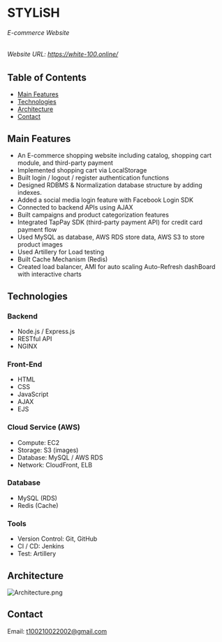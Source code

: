 # STYLiSH

###### E-commerce Website

###### Website URL: https://white-100.online/

## Table of Contents

- [Main Features](#Main-Features)
- [Technologies](#Technologies)
- [Architecture](#Architecture)
- [Contact](#Contact)

## Main Features

- An E-commerce shopping website including catalog, shopping cart module, and third-party payment
- Implemented shopping cart via LocalStorage
- Built login / logout / register authentication functions
- Designed RDBMS & Normalization database structure by adding indexes.
- Added a social media login feature with Facebook Login SDK
- Connected to backend APIs using AJAX
- Built campaigns and product categorization features
- Integrated TapPay SDK (third-party payment API) for credit card payment flow
- Used MySQL as database, AWS RDS store data, AWS S3 to store product images
- Used Artillery for Load testing
- Built Cache Mechanism (Redis)
- Created load balancer, AMI for auto scaling
  Auto-Refresh dashBoard with interactive charts

## Technologies

### Backend

- Node.js / Express.js
- RESTful API
- NGINX

### Front-End

- HTML
- CSS
- JavaScript
- AJAX
- EJS

### Cloud Service (AWS)

- Compute: EC2
- Storage: S3 (images)
- Database: MySQL / AWS RDS
- Network: CloudFront, ELB

### Database

- MySQL (RDS)
- Redis (Cache)

### Tools

- Version Control: Git, GitHub
- CI / CD: Jenkins
- Test: Artillery

## Architecture

![Architecture.png](https://i.imgur.com/NafYh0Q.png)

## Contact

Email: t100210022002@gmail.com
